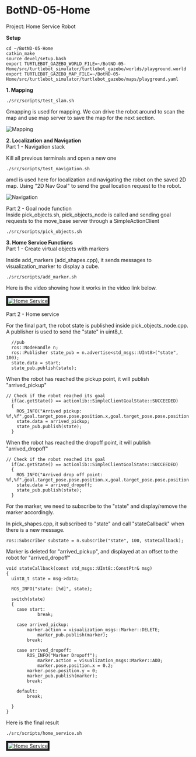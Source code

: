 # BotND-05-Home

Project: Home Service Robot

**Setup**
```
cd ~/BotND-05-Home
catkin_make
source devel/setup.bash
export TURTLEBOT_GAZEBO_WORLD_FILE=~/BotND-05-Home/src/turtlebot_simulator/turtlebot_gazebo/worlds/playground.world
export TURTLEBOT_GAZEBO_MAP_FILE=~/BotND-05-Home/src/turtlebot_simulator/turtlebot_gazebo/maps/playground.yaml
```

**1. Mapping**

```
./src/scripts/test_slam.sh 

```
Gmapping is used for mapping. We can drive the robot around to scan the map and use map server to save the map for the next section.

![Mapping](test_slam.gif)

**2. Localization and Navigation**  
Part 1 - Navigation stack  
  
Kill all previous terminals and open a new one
```
./src/scripts/test_navigation.sh 
```
amcl is used here for localization and navigating the robot on the saved 2D map. Using "2D Nav Goal" to send the goal location request to the robot.

![Navigation](test_navigation.gif)

Part 2 - Goal node function   
Inside pick_objects.sh, pick_objects_node is called and sending goal requests to the move_base server through a SimpleActionClient

```
./src/scripts/pick_objects.sh 
```
**3. Home Service Functions**  
Part 1 - Create virtual objects with markers  

Inside add_markers (add_shapes.cpp), it sends messages to visualization_marker to display a cube.

```
./src/scripts/add_marker.sh 
```
Here is the video showing how it works in the video link below.  

<a href="http://www.youtube.com/watch?feature=player_embedded&v=_Jr07Kxx5NY" target="_blank"><img src="http://img.youtube.com/vi/_Jr07Kxx5NY/0.jpg" 
alt="Home Service" border="5" /></a>

Part 2 - Home service  
  
For the final part, the robot state is published inside pick_objects_node.cpp. A publisher is used to send the "state" in uint8_t.
```
  //pub
  ros::NodeHandle n;
  ros::Publisher state_pub = n.advertise<std_msgs::UInt8>("state", 100);
  state.data = start;
  state_pub.publish(state);  
```
When the robot has reached the pickup point, it will publish "arrived_pickup"
```
// Check if the robot reached its goal
  if(ac.getState() == actionlib::SimpleClientGoalState::SUCCEEDED)
  {
    ROS_INFO("Arrived pickup: %f,%f",goal.target_pose.pose.position.x,goal.target_pose.pose.position.y);
    state.data = arrived_pickup;
    state_pub.publish(state);
  }  
```
When the robot has reached the dropoff point, it will publish "arrived_dropoff"
```
// Check if the robot reached its goal
  if(ac.getState() == actionlib::SimpleClientGoalState::SUCCEEDED)
  {
    ROS_INFO("Arrived drop off point: %f,%f",goal.target_pose.pose.position.x,goal.target_pose.pose.position.y);
    state.data = arrived_dropoff;
    state_pub.publish(state);
  }
```
For the marker, we need to subscribe to the "state" and display/remove the marker accordingly.  
  
In pick_shapes.cpp, it subscribed to "state" and call "stateCallback" when there is a new message.
```
ros::Subscriber substate = n.subscribe("state", 100, stateCallback);
```
Marker is deleted for "arrived_pickup", and displayed at an offset to the robot for "arrived_dropoff"
```
void stateCallback(const std_msgs::UInt8::ConstPtr& msg)
{
  uint8_t state = msg->data;

  ROS_INFO("state: [%d]", state);
  
  switch(state)
  {
    case start:  
		    break;

    case arrived_pickup:
        marker.action = visualization_msgs::Marker::DELETE;
		    marker_pub.publish(marker);
        break;

    case arrived_dropoff:
        ROS_INFO("Marker Dropoff");
		    marker.action = visualization_msgs::Marker::ADD;        
		    marker.pose.position.x = 0.2;
        marker.pose.position.y = 0;
        marker_pub.publish(marker);
		break;

	default:
		break;

  }
}
```

Here is the final result
```
./src/scripts/home_service.sh 
```

<a href="http://www.youtube.com/watch?feature=player_embedded&v=0ej-wyt03KI
" target="_blank"><img src="http://img.youtube.com/vi/0ej-wyt03KI/0.jpg" 
alt="Home Service" border="5" /></a>
